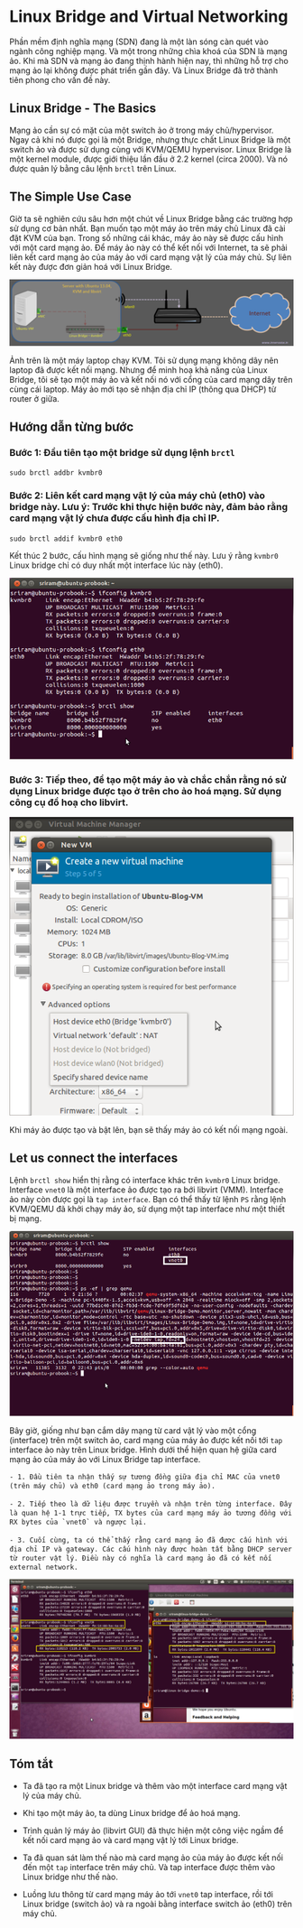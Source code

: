 # Linux Bridge and Virtual Networking

Phần mềm định nghĩa mạng (SDN) đang là một làn sóng càn quét vào ngành công nghiệp mạng. Và một trong những chìa khoá của SDN là mạng ảo. Khi mà SDN và mạng ảo đang thịnh hành hiện nay, thì những hỗ trợ cho mạng ảo lại không được phát triển gần đây. Và Linux Bridge đã trở thành tiên phong cho vấn đề này.

## Linux Bridge - The Basics

Mạng ảo cần sự có mặt của một switch ảo ở trong máy chủ/hypervisor. Ngay cả khi nó được gọi là một Bridge, nhưng thực chất Linux Bridge là một switch ảo và được sử dụng cùng với KVM/QEMU hypervisor. Linux Bridge là một kernel module, được giới thiệu lần đầu ở 2.2 kernel (circa 2000). Và nó được quản lý bằng câu lệnh `brctl` trên Linux.

## The Simple Use Case

Giờ ta sẽ nghiên cứu sâu hơn một chút về Linux Bridge bằng các trường hợp sử dụng cơ bản nhất. Bạn muốn tạo một máy ảo trên máy chủ Linux đã cài đặt KVM của bạn. Trong số những cái khác, máy ảo này sẽ được cấu hình với một card mạng ảo. Để máy ảo này có thể kết nối với Internet, ta sẽ phải liên kết card mạng ảo của máy ảo với card mạng vật lý của máy chủ. Sự liên kết này được đơn giản hoá với Linux Bridge. 

<img src="img/01.jpg">

Ảnh trên là một máy laptop chạy KVM. Tôi sử dụng mạng không dây nên laptop đã được kết nối mạng. Nhưng để minh hoạ khả năng của Linux Bridge, tôi sẽ tạo một máy ảo và kết nối nó với cổng của card mạng dây trên cùng cái laptop. Máy ảo mới tạo sẽ nhận địa chỉ IP (thông qua DHCP) từ router ở giữa.

## Hướng dẫn từng bước

### Bước 1: Đầu tiên tạo một bridge sử dụng lệnh `brctl` 

`sudo brctl addbr kvmbr0`

### Bước 2: Liên kết card mạng vật lý của máy chủ (eth0) vào bridge này. Lưu ý: Trước khi thực hiện bước này, đảm bảo rằng card mạng vật lý chưa được cấu hình địa chỉ IP.

`sudo brctl addif kvmbr0 eth0`

Kết thúc 2 bước, cấu hình mạng sẽ giống như thế này. Lưu ý rằng `kvmbr0` Linux bridge chỉ có duy nhất một interface lúc này (eth0).

<img src="img/02.jpg">

### Bước 3: Tiếp theo, để tạo một máy ảo và chắc chắn rằng nó sử dụng Linux bridge được tạo ở trên cho ảo hoá mạng. Sử dụng công cụ đồ hoạ cho libvirt.

<img src="img/03.jpg">

Khi máy ảo được tạo và bật lên, bạn sẽ thấy máy ảo có kết nối mạng ngoài.

## Let us connect the interfaces

Lệnh `brctl show` hiển thị rằng có interface khác trên `kvmbr0` Linux bridge. Interface `vnet0` là một interface ảo được tạo ra bới libvirt (VMM). Interface ảo này còn được gọi là `tap interface`. Bạn có thể thấy từ lệnh `PS` rằng lệnh KVM/QEMU đã khởi chạy máy ảo, sử dụng một tap interface như một thiết bị mạng.

<img src="img/04.jpg">

Bây giờ, giống như bạn cắm dây mạng từ card vật lý vào một cổng (interface) trên một switch ảo, card mạng của máy ảo được kết nối tới `tap` interface ảo này trên Linux bridge. Hình dưới thể hiện quan hệ giữa card mạng ảo của máy ảo với Linux Bridge tap interface.

	- 1. Đầu tiên ta nhận thấy sự tương đồng giữa địa chỉ MAC của vnet0 (trên máy chủ) và eth0 (card mạng ảo trong máy ảo).
	
	- 2. Tiếp theo là dữ liệu được truyền và nhận trên từng interface. Đây là quan hệ 1-1 trực tiếp, TX bytes của card mạng máy ảo tương đồng với RX bytes của `vnet0` và ngược lại.
	
	- 3. Cuối cùng, ta có thể thấy rằng card mạng ảo đã được cấu hình với địa chỉ IP và gateway. Các cấu hình này được hoàn tất bằng DHCP server từ router vật lý. Điều này có nghĩa là card mạng ảo đã có kết nối external network.
	
<img src="img/05.jpg">
	
## Tóm tắt

- Ta đã tạo ra một Linux bridge và thêm vào một interface card mạng vật lý của máy chủ.

- Khi tạo một máy ảo, ta dùng Linux bridge để ảo hoá mạng.

- Trình quản lý máy ảo (libvirt GUI) đã thực hiện một công việc ngầm để kết nối card mạng ảo và card mạng vật lý tới Linux bridge.

- Ta đã quan sát làm thế nào mà card mạng ảo của máy ảo được kết nối đến một `tap` interface trên máy chủ. Và tap interface được thêm vào Linux bridge như thế nào.

- Luồng lưu thông từ card mạng máy ảo tới `vnet0` tap interface, rồi tới Linux bridge (switch ảo) và ra ngoài bằng interface switch ảo (eth0) trên máy chủ.